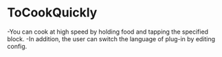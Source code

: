 # ToCookQuickly
-You can cook at high speed by holding food and tapping the specified block.
-In addition, the user can switch the language of plug-in by editing config.

